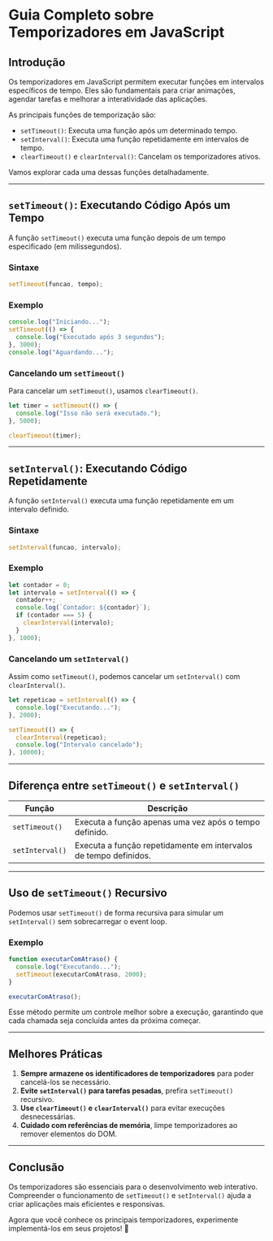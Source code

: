 # Guia Completo sobre Temporizadores em JavaScript

## Introdução

Os temporizadores em JavaScript permitem executar funções em intervalos específicos de tempo. Eles são fundamentais para criar animações, agendar tarefas e melhorar a interatividade das aplicações.

As principais funções de temporização são:

- `setTimeout()`: Executa uma função após um determinado tempo.
- `setInterval()`: Executa uma função repetidamente em intervalos de tempo.
- `clearTimeout()` e `clearInterval()`: Cancelam os temporizadores ativos.

Vamos explorar cada uma dessas funções detalhadamente.

---

## `setTimeout()`: Executando Código Após um Tempo

A função `setTimeout()` executa uma função depois de um tempo especificado (em milissegundos).

### Sintaxe

```javascript
setTimeout(funcao, tempo);
```

### Exemplo

```javascript
console.log("Iniciando...");
setTimeout(() => {
  console.log("Executado após 3 segundos");
}, 3000);
console.log("Aguardando...");
```

### Cancelando um `setTimeout()`

Para cancelar um `setTimeout()`, usamos `clearTimeout()`.

```javascript
let timer = setTimeout(() => {
  console.log("Isso não será executado.");
}, 5000);

clearTimeout(timer);
```

---

## `setInterval()`: Executando Código Repetidamente

A função `setInterval()` executa uma função repetidamente em um intervalo definido.

### Sintaxe

```javascript
setInterval(funcao, intervalo);
```

### Exemplo

```javascript
let contador = 0;
let intervalo = setInterval(() => {
  contador++;
  console.log(`Contador: ${contador}`);
  if (contador === 5) {
    clearInterval(intervalo);
  }
}, 1000);
```

### Cancelando um `setInterval()`

Assim como `setTimeout()`, podemos cancelar um `setInterval()` com `clearInterval()`.

```javascript
let repeticao = setInterval(() => {
  console.log("Executando...");
}, 2000);

setTimeout(() => {
  clearInterval(repeticao);
  console.log("Intervalo cancelado");
}, 10000);
```

---

## Diferença entre `setTimeout()` e `setInterval()`

| Função          | Descrição                                                        |
| --------------- | ---------------------------------------------------------------- |
| `setTimeout()`  | Executa a função apenas uma vez após o tempo definido.           |
| `setInterval()` | Executa a função repetidamente em intervalos de tempo definidos. |

---

## Uso de `setTimeout()` Recursivo

Podemos usar `setTimeout()` de forma recursiva para simular um `setInterval()` sem sobrecarregar o event loop.

### Exemplo

```javascript
function executarComAtraso() {
  console.log("Executando...");
  setTimeout(executarComAtraso, 2000);
}

executarComAtraso();
```

Esse método permite um controle melhor sobre a execução, garantindo que cada chamada seja concluída antes da próxima começar.

---

## Melhores Práticas

1. **Sempre armazene os identificadores de temporizadores** para poder cancelá-los se necessário.
2. **Evite `setInterval()` para tarefas pesadas**, prefira `setTimeout()` recursivo.
3. **Use `clearTimeout()` e `clearInterval()`** para evitar execuções desnecessárias.
4. **Cuidado com referências de memória**, limpe temporizadores ao remover elementos do DOM.

---

## Conclusão

Os temporizadores são essenciais para o desenvolvimento web interativo. Compreender o funcionamento de `setTimeout()` e `setInterval()` ajuda a criar aplicações mais eficientes e responsivas.

Agora que você conhece os principais temporizadores, experimente implementá-los em seus projetos! 🚀
